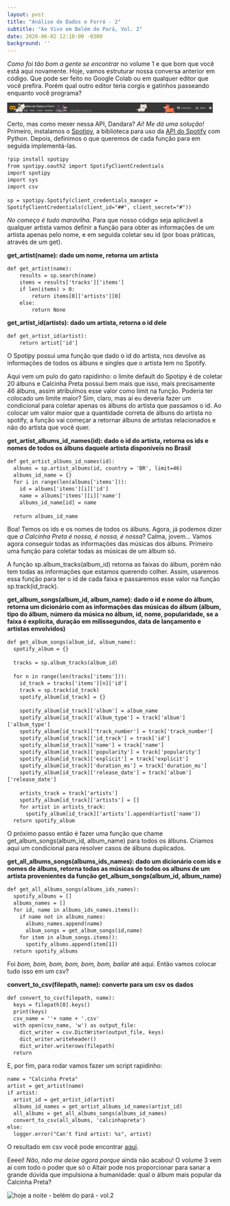 ```yaml
---
layout: post
title: "Análise de Dados e Forró - 2"
subtitle: "Ao Vivo em Belém do Pará, Vol. 2"
date: 2020-06-02 12:10:00 -0300
background: ''
---
```


*Como foi tão bom a gente se encontrar* no volume 1 e que bom que você está aqui novamente. Hoje, vamos estruturar nossa conversa anterior em código. Que pode ser feito no Google Colab ou em qualquer editor que você prefira. Porém qual outro editor teria corgis e gatinhos passeando enquanto você programa?

<img src="/img/forroedados/image01.png" width="95%">

Certo, mas como mexer nessa API, Dandara? *Ai! Me dá uma solução!* Primeiro, instalamos o [Spotipy](https://spotipy.readthedocs.io/en/2.12.0/), a biblioteca para uso da [API do Spotify](https://developer.spotify.com/documentation/web-api/reference/) com Python. Depois, definimos o que queremos de cada função para em seguida implementá-las.

``` 
!pip install spotipy
from spotipy.oauth2 import SpotifyClientCredentials
import spotipy
import sys
import csv
 
sp = spotipy.Spotify(client_credentials_manager = SpotifyClientCredentials(client_id="##", client_secret="#"))
``` 

*No começo é tudo maravilha*. Para que nosso código seja aplicável a qualquer artista vamos definir a função para obter as informações de um artista apenas pelo nome, e em seguida coletar seu id (por boas práticas, através de um get).

**get_artist(name): dado um nome, retorna um artista**

```
def get_artist(name):
    results = sp.search(name)
    items = results['tracks']['items']
    if len(items) > 0:
        return items[0]['artists'][0]
    else:
        return None
```

**get_artist_id(artists): dado um artista, retorna o id dele**

```
def get_artist_id(artist):
    return artist['id']
```

O Spotipy possui uma função que dado o id do artista, nos devolve as informações de todos os álbuns e singles que o artista tem no Spotify. 

Aqui vem um pulo do gato rapidinho: o limite default do Spotipy é de coletar 20 álbuns e Calcinha Preta possui bem mais que isso, mais precisamente 46 álbuns, assim atribuímos esse valor como limit na função. Poderia ter colocado um limite maior? Sim, claro, mas aí eu deveria fazer um condicional para coletar apenas os álbuns do artista que passamos o id. Ao colocar um valor maior que a quantidade correta de álbuns do artista no spotify, a função vai começar a retornar álbuns de artistas relacionados e não do artista que você quer. 

**get_artist_albums_id_names(id): dado o id do artista, retorna os ids e nomes de todos os álbuns daquele artista disponíveis no Brasil**

```
def get_artist_albums_id_names(id):
  albums = sp.artist_albums(id, country = 'BR', limit=46)
  albums_id_name = {}
  for i in range(len(albums['items'])):
    id = albums['items'][i]['id']
    name = albums['items'][i]['name']
    albums_id_name[id] = name
 
  return albums_id_name
```

Boa! Temos os ids e os nomes de todos os álbuns. Agora,  já podemos dizer que *a Calcinha Preta é nossa, é nossa, é nossa*? Calma, jovem… Vamos agora conseguir todas as informações das músicas dos álbuns. Primeiro uma função para coletar todas as músicas de um álbum só.

A função sp.album_tracks(album_id) retorna as faixas do álbum, porém não tem todas as informações que estamos querendo colher. Assim, usaremos essa função para ter o id de cada faixa e passaremos esse valor na função sp.track(id_track).


**get_album_songs(album_id, album_name): dado o id e nome do álbum, retorna um dicionário com as informações das músicas do álbum (álbum, tipo do álbum, número da música no álbum, id, nome, popularidade, se a faixa é explícita, duração em milissegundos, data de lançamento e artistas envolvidos)**

```
def get_album_songs(album_id, album_name):
  spotify_album = {}
 
  tracks = sp.album_tracks(album_id)
  
  for n in range(len(tracks['items'])):
    id_track = tracks['items'][n]['id']
    track = sp.track(id_track)
    spotify_album[id_track] = {}
    
    spotify_album[id_track]['album'] = album_name
    spotify_album[id_track]['album_type'] = track['album']['album_type']
    spotify_album[id_track]['track_number'] = track['track_number']
    spotify_album[id_track]['id_track'] = track['id']
    spotify_album[id_track]['name'] = track['name']
    spotify_album[id_track]['popularity'] = track['popularity']
    spotify_album[id_track]['explicit'] = track['explicit']
    spotify_album[id_track]['duration_ms'] = track['duration_ms']
    spotify_album[id_track]['release_date'] = track['album']['release_date']
 
    artists_track = track['artists']
    spotify_album[id_track]['artists'] = []
    for artist in artists_track:
      spotify_album[id_track]['artists'].append(artist['name'])
  return spotify_album

```
O próximo passo então é fazer uma função que chame get_album_songs(album_id, album_name) para todos os álbuns. Criamos aqui um condicional para resolver casos de álbuns duplicados.

**get_all_albums_songs(albums_ids_names): dado um dicionário com ids e nomes de álbuns, retorna todas as músicas de todos os albuns de um artista provenientes da função get_album_songs(album_id, album_name)**

```
def get_all_albums_songs(albums_ids_names):
  spotify_albums = []
  albums_names = []
  for id, name in albums_ids_names.items():
    if name not in albums_names:
      albums_names.append(name)
      album_songs = get_album_songs(id,name) 
    for item in album_songs.items():
      spotify_albums.append(item[1]) 
  return spotify_albums
```

Foi *bom, bom, bom, bom, bom, bom, bailar* até aqui. Então vamos colocar tudo isso em um csv?

**convert_to_csv(filepath, name): converte para um csv os dados**

```
def convert_to_csv(filepath, name):
  keys = filepath[0].keys()
  print(keys)
  csv_name = ''+ name + '.csv'
  with open(csv_name, 'w') as output_file:
    dict_writer = csv.DictWriter(output_file, keys)
    dict_writer.writeheader()
    dict_writer.writerows(filepath)
  return
```

E, por fim, para rodar vamos fazer um script rapidinho:

```
name = "Calcinha Preta"
artist = get_artist(name)    
if artist:
  artist_id = get_artist_id(artist)
  albums_id_names = get_artist_albums_id_names(artist_id)
  all_albums = get_all_albums_songs(albums_id_names)
  convert_to_csv(all_albums, 'calcinhapreta')   
else:
  logger.error("Can't find artist: %s", artist)
```

O resultado em csv você pode encontrar [aqui](https://drive.google.com/file/d/1ZN6iTZH3tq1MQcY1usL0s6cBE4EkBPgX/view?usp=sharing).

Eeeei! *Não, não me deixe agora porque* ainda não acabou! O volume 3 vem aí com todo o poder que só o Altair pode nos proporcionar para sanar a grande dúvida que impulsiona a humanidade: qual o álbum mais popular da Calcinha Preta?

![hoje a noite - belém do pará - vol.2](https://media.giphy.com/media/MEw48X9bUCPgFT0OLE/giphy.gif)